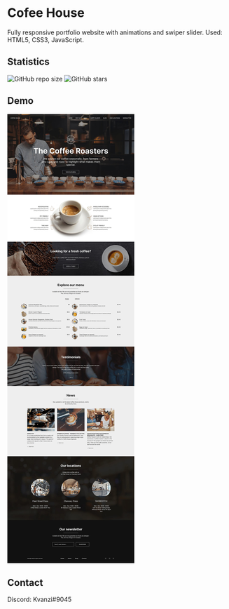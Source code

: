 # Cofee House
Fully responsive portfolio website with animations and swiper slider. Used: HTML5, CSS3, JavaScript.

## Statistics
![GitHub repo size](https://img.shields.io/github/repo-size/Kvanzi/Kvanzi-portfolio)
![GitHub stars](https://img.shields.io/github/stars/Kvanzi/Kvanzi-portfolio?style=social)

## Demo

![Kvanzi-portfloio](./website-previews/preview.jpg "Desktop Demo")

## Contact

Discord: Kvanzi#9045
